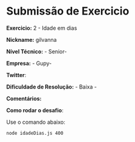# Submissão de Exercicio

**Exercicio:** 2 - Idade em dias

**Nickname:** gilvanna

**Nível Técnico:** - Senior-

**Empresa:** - Gupy-

**Twitter**: 

**Dificuldade de Resolução:** - Baixa -

**Comentários:** 

**Como rodar o desafio**: 

Use o comando abaixo: 
```bash
node idadeDias.js 400
